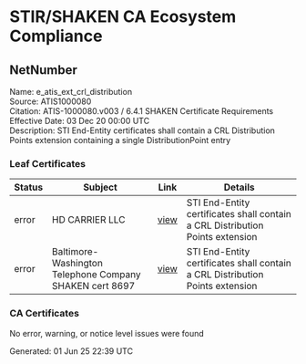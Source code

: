 # STIR/SHAKEN CA Ecosystem Compliance

## NetNumber

Name: e_atis_ext_crl_distribution\
Source: ATIS1000080\
Citation: ATIS-1000080.v003 / 6.4.1 SHAKEN Certificate Requirements\
Effective Date: 03 Dec 20 00:00 UTC\
Description: STI End-Entity certificates shall contain a CRL Distribution Points extension containing a single DistributionPoint entry

### Leaf Certificates

| Status | Subject | Link | Details |
|--------|---------|------|---------|
| error | HD CARRIER LLC | [view](../../CERTS/b56dac4fd4d3e49443fc841b22700f21ccbd3a80c2e5029c2adf59d432a2ac8c/README.md) | STI End-Entity certificates shall contain a CRL Distribution Points extension |
| error | Baltimore-Washington Telephone Company SHAKEN cert 8697 | [view](../../CERTS/1d020d2aef8c766d82be4e7221ee3ac1c0cfa03c3e4c867ca3c77f14403fe0ef/README.md) | STI End-Entity certificates shall contain a CRL Distribution Points extension |

### CA Certificates

No error, warning, or notice level issues were found


Generated: 01 Jun 25 22:39 UTC